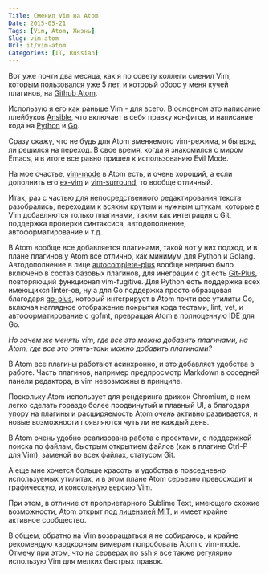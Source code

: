 ```yaml
---
Title: Сменил Vim на Atom
Date: 2015-05-21
Tags: [Vim, Atom, Жизнь]
Slug: vim-atom
Url: it/vim-atom
Categories: [IT, Russian]
---
```


Вот уже почти два месяца, как я по совету коллеги сменил Vim, которым
пользовался уже 5 лет, и который оброс у меня кучей плагинов,
на [Github Atom](http://atom.io).

Использую я его как раньше Vim - для всего. В основном это написание
плейбуков [Ansible](http://www.ansible.com/), что включает в себя правку конфигов,
и написание кода на [Python](https://www.python.org/) и [Go](http://golang.org/).

Сразу скажу, что не будь для Atom вменяемого vim-режима, я бы вряд ли
решился на переход. В свое время, когда я знакомился с миром
Emacs, я в итоге все равно пришел к использованию Evil Mode.

На мое счастье, [vim-mode](https://atom.io/packages/vim-mode) в Atom есть,
и очень хороший, а если дополнить его [ex-vim](https://atom.io/packages/ex-mode)
и [vim-surround](https://atom.io/packages/vim-surround), то вообще отличный.

Итак, раз с частью для непосредственного редактирования текста разобрались,
переходим к всяким крутым и нужным штукам, которые в Vim добавляются только
плагинами, таким как интеграция с Git, поддержка проверки синтаксиса,
автодополнение, автоформатирование и т.д.

В Atom вообще все добавляется плагинами, такой вот у них подход, и в плане
плагинов у Atom все отлично, как минимум для Python и Golang. Автодополнение в
лице [autocomplete-plus](https://atom.io/packages/autocomplete-plus) вообще
недавно было включено в состав базовых плагинов, для инеграции с git
есть [Git-Plus](https://atom.io/packages/git-plus), повторяющий функционал
vim-fugitive. Для Python есть поддержка всех имеющихся linter-ов, ну а для Go
поддержка просто образцовая благодаря [go-plus](https://atom.io/packages/go-plus),
который интегрирует в Atom почти все утилиты Go, включая наглядное отображение
покрытия кода тестами, lint, vet, и автоформатирование с gofmt, превращая
Atom в полноценную IDE для Go.

*Но зачем же менять vim, где все это можно добавить плагинами, на Atom, где все
это опять-таки можно добавить плагинами?*

В Atom все плагины работают асинхронно, и это добавляет удобства в
работе. Часть плагинов, например предпросмотр Markdown в соседней панели
редактора, в vim невозможны в принципе.

Поскольку Atom использует
для рендеринга движок Chromium, в нем легко сделать гораздо более продвинутый и
плавный UI, а благодаря упору на плагины и расширяемость Atom _очень_ активно
развивается, и новые возможности появляются чуть ли не каждый день.

В Atom очень удобно реализована работа с проектами, с поддержкой поиска по
файлам, быстрым открытием файлов (как в плагине Ctrl-P для Vim), заменой во всех
файлах, статусом Git.

А еще мне хочется больше красоты и удобства в повседневно используемых утилитах,
и в этом плане Atom серьезно превосходит и графическую, и консольную версию Vim.

При этом, в отличие от проприетарного Sublime Text, имеющего схожие возможности,
Atom открыт под [лицензией MIT](https://raw.githubusercontent.com/atom/atom/master/LICENSE.md),
и имеет крайне активное сообщество.

В общем, обратно на Vim возвращаться я не собираюсь, и крайне рекомендую хардкорным
вимерам попробовать Atom с vim-mode. Отмечу при этом, что на серверах по ssh я все
также регулярно использую Vim для мелких быстрых правок.
